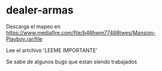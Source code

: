 # dealer-armas


Descarga el mapeo en https://www.mediafire.com/file/b46hwm77488twes/Mansion-Playboy.rar/file

Lee el artchivo 'LEEME IMPORTANTE'

Se sabe de algunos bugs que estan siendo trabajados
